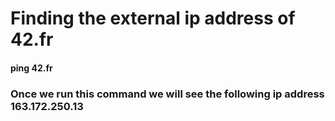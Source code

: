 <h1>Finding the external ip address of 42.fr</h1>

<h4>ping 42.fr</h4>
<h3>Once we run this command we will see the following ip address<br/>163.172.250.13</h3>